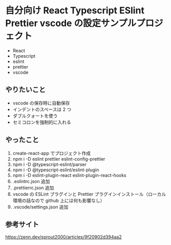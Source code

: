 # 自分向け React Typescript ESlint Prettier vscode の設定サンプルプロジェクト

- React
- Typescript
- eslint
- prettier
- vscode

## やりたいこと

- vscode の保存時に自動保存
- インデントのスペースは 2 つ
- ダブルクォートを使う
- セミコロンを強制的に入れる

## やったこと

1. create-react-app でプロジェクト作成
1. npm i -D eslint prettier eslint-config-prettier
1. npm i -D @typescript-eslint/parser
1. npm i -D @typescript-eslint/eslint-plugin
1. npm i -D eslint-plugin-react eslint-plugin-react-hooks
1. .eslintrc.json 追加
1. .prettierrc.json 追加
1. vscode の ESLint プラグインと Prettier プラグインインストール（ローカル環境の話なので github 上には何も影響なし）
1. .vscode/settings.json 追加

## 参考サイト

https://zenn.dev/sprout2000/articles/9f20902d394aa2
